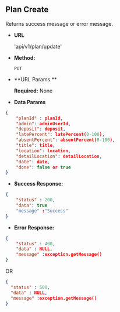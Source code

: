 
**Plan Create**
----
   Returns success message or error message.

* **URL**

  'api/v1/plan/update'

* **Method:**

  `PUT`
  
*  **URL Params **
   
   **Required:**
   None
   
* **Data Params**
```json
{
	"planId" : planId,
	"admin": adminUserId,
    "deposit": deposit,
    "latePercent": latePercent(0-100),
    "absentPercent": absentPercent(0-100),
    "title": title,
    "location": location,
    "detailLocation": detailLocation,
    "date": date,
    "done": false or true
}
```

  

* **Success Response:**

```json
{
	"status" : 200,
	"data": true
	"message" :"Success"
}
```

* **Error Response:**

```json
{
	"status" : 400,
	"data" : NULL,
	"message" :exception.getMessage()
}
```

  OR

  ```json
{
	"status" : 500,
	"data" : NULL,
	"message" :exception.getMessage()
}
  ```

